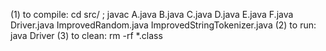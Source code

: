 (1) to compile:
    cd src/ ; javac A.java B.java C.java D.java E.java F.java Driver.java ImprovedRandom.java ImprovedStringTokenizer.java
(2) to run:
    java Driver
(3) to clean:
    rm -rf *.class